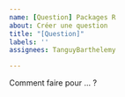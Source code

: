 ```yaml
---
name: [Question] Packages R
about: Créer une question
title: "[Question]"
labels: ''
assignees: TanguyBarthelemy

---
```


Comment faire pour ... ?
